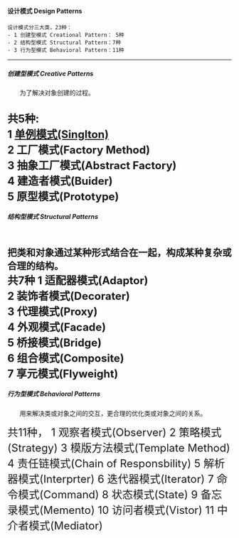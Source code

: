#### 设计模式 Design Patterns

    设计模式分三大类，23种：
    - 1 创建型模式 Creational Pattern： 5种
    - 2 结构型模式 Structural Pattern：7种
    - 3 行为型模式 Behavioral Pattern：11种
---
##### 创建型模式 Creative Patterns
&nbsp;&nbsp;&nbsp;&nbsp;&nbsp;&nbsp;
为了解决对象创建的过程。
    
<font size=5>共5种:  
1 [单例模式(Singlton)](./src/Creative/Singleton/singleton.md)  
2 工厂模式(Factory Method)  
3 抽象工厂模式(Abstract Factory)  
4 建造者模式(Buider)  
5 原型模式(Prototype) 
</font> 
---
##### 结构型模式 Structural Patterns 
&nbsp;&nbsp;&nbsp;&nbsp;&nbsp;&nbsp;   
把类和对象通过某种形式结合在一起，构成某种复杂或合理的结构。
<font size=5>    
共7种
1 适配器模式(Adaptor)  
2 装饰者模式(Decorater)  
3 代理模式(Proxy)  
4 外观模式(Facade)  
5 桥接模式(Bridge)  
6 组合模式(Composite)  
7 享元模式(Flyweight)  
</font>
---    
##### 行为型模式 Behavioral Patterns
&nbsp;&nbsp;&nbsp;&nbsp;&nbsp;&nbsp; 
用来解决类或对象之间的交互，更合理的优化类或对象之间的关系。
    
<font size=5>      
共11种，
1 观察者模式(Observer)  
2 策略模式(Strategy)  
3 模版方法模式(Template Method)  
4 责任链模式(Chain of Responsbility)   
5 解析器模式(Interprter)   
6 迭代器模式(Iterator)  
7 命令模式(Command)  
8 状态模式(State)  
9 备忘录模式(Memento)   
10 访问者模式(Vistor)  
11 中介者模式(Mediator)  
</font>